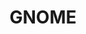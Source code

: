 ---
blog: https://www.gnome.org/news/
facebook: https://www.facebook.com/GNOMEDesktop
guide: https://www.gnome.org/logo-and-trademarks/
images:
- gnome-ar21.svg
- gnome-icon.svg
logohandle: gnome
sort: gnome
title: GNOME
twitter: https://x.com/gnome
website: https://www.gnome.org/
wikipedia: https://en.wikipedia.org/wiki/GNOME
---
